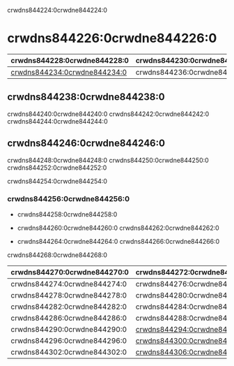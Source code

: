 crwdns844224:0crwdne844224:0
# crwdns844226:0crwdne844226:0

| crwdns844228:0crwdne844228:0                                 | crwdns844230:0crwdne844230:0 |
| ------------------------------------------------------------ | ---------------------------- |
| [crwdns844234:0crwdne844234:0](crwdns844232:0crwdne844232:0) | crwdns844236:0crwdne844236:0 |

## crwdns844238:0crwdne844238:0

crwdns844240:0crwdne844240:0 crwdns844242:0crwdne844242:0 crwdns844244:0crwdne844244:0

## crwdns844246:0crwdne844246:0

crwdns844248:0crwdne844248:0 crwdns844250:0crwdne844250:0 crwdns844252:0crwdne844252:0

crwdns844254:0crwdne844254:0
### crwdns844256:0crwdne844256:0

- crwdns844258:0crwdne844258:0

- crwdns844260:0crwdne844260:0 crwdns844262:0crwdne844262:0

- crwdns844264:0crwdne844264:0 crwdns844266:0crwdne844266:0

crwdns844268:0crwdne844268:0

| crwdns844270:0crwdne844270:0 | crwdns844272:0crwdne844272:0                                 |
| ---------------------------- | ------------------------------------------------------------ |
| crwdns844274:0crwdne844274:0 | crwdns844276:0crwdne844276:0                                 |
| crwdns844278:0crwdne844278:0 | crwdns844280:0crwdne844280:0                                 |
| crwdns844282:0crwdne844282:0 | crwdns844284:0crwdne844284:0                                 |
| crwdns844286:0crwdne844286:0 | crwdns844288:0crwdne844288:0                                 |
| crwdns844290:0crwdne844290:0 | [crwdns844294:0crwdne844294:0](crwdns844292:0crwdne844292:0) |
| crwdns844296:0crwdne844296:0 | [crwdns844300:0crwdne844300:0](crwdns844298:0crwdne844298:0) |
| crwdns844302:0crwdne844302:0 | [crwdns844306:0crwdne844306:0](crwdns844304:0crwdne844304:0) |
